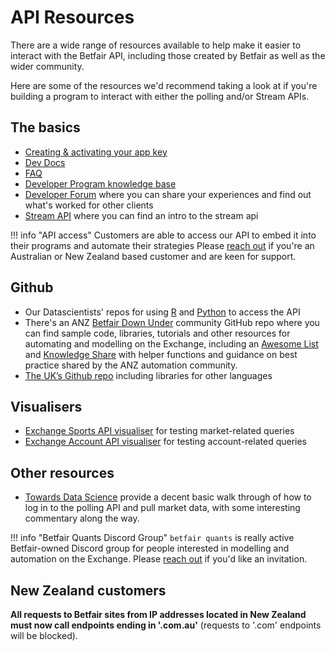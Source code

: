 # API Resources

There are a wide range of resources available to help make it easier to interact with the Betfair API, including those created by Betfair as well as the wider community.

Here are some of the resources we'd recommend taking a look at if you're building a program to interact with either the polling and/or Stream APIs. 

## The basics
- [Creating & activating your app key](/api/apiappkey)
- [Dev Docs](https://betfair-developer-docs.atlassian.net/)
- [FAQ](https://support.developer.betfair.com/hc/en-us)
- [Developer Program knowledge base](https://betfairdevelopersupport.zendesk.com/hc/en-us)
- [Developer Forum](https://forum.developer.betfair.com/) where you can share your experiences and find out what's worked for other clients
- [Stream API](https://betfair-developer-docs.atlassian.net/wiki/spaces/1smk3cen4v3lu3yomq5qye0ni/pages/2687396/Exchange+Stream+API) where you can find an intro to the stream api

!!! info "API access"
    Customers are able to access our API to embed it into their programs and automate their strategies
    Please [reach out](mailto:automation@betfair.com.au) if you're an Australian or New Zealand based customer and are keen for support.

## Github
- Our Datascientists' repos for using [R](/api/apiRtutorial) and [Python](/api/apiPythontutorial) to access the API
- There's an ANZ [Betfair Down Under](https://github.com/betfair-down-under) community GitHub repo where you can find sample code, libraries, tutorials and other resources for automating and modelling on the Exchange, including an [Awesome List](https://github.com/betfair-down-under/AwesomeBetfair) and [Knowledge Share](https://github.com/betfair-down-under/knowledgeShare) with helper functions and guidance on best practice shared by the ANZ automation community. 
- [The UK’s Github repo](https://github.com/betfair) including libraries for other languages

## Visualisers
- [Exchange Sports API visualiser](https://apps.betfair.com.au/visualisers/api-ng-sports-operations/) for testing market-related queries
- [Exchange Account API visualiser](https://apps.betfair.com.au/visualisers/api-ng-account-operations/) for testing account-related queries

## Other resources
- [Towards Data Science](https://towardsdatascience.com/an-introduction-to-betfair-api-and-how-to-use-it-e3cdbd79c94b) provide a decent basic walk through of how to log in to the polling API and pull market data, with some interesting commentary along the way.

!!! info "Betfair Quants Discord Group"
    `betfair quants` is really active Betfair-owned Discord group for people interested in modelling and automation on the Exchange. Please [reach out](https://forms.office.com/r/ZG9ea1xQj1) if you'd like an invitation. 

## New Zealand customers
**All requests to Betfair sites from IP addresses located in New Zealand must now call endpoints ending in '.com.au'** (requests to '.com' endpoints will be blocked).
